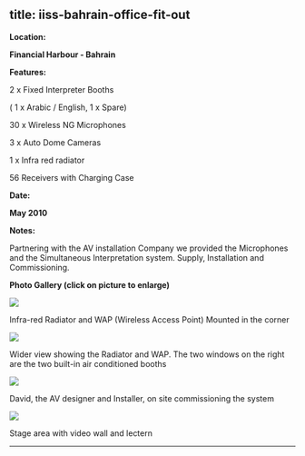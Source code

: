  title: iiss-bahrain-office-fit-out
----------------------------------------------------------

**Location:**

**Financial Harbour - Bahrain**

**Features:**

2 x Fixed Interpreter Booths

( 1 x Arabic / English, 1 x Spare)

30 x Wireless NG Microphones

3 x Auto Dome Cameras

1 x Infra red radiator

56 Receivers with Charging Case

**Date:**

**May 2010**

**Notes:**

Partnering with the AV installation Company we provided the Microphones and the Simultaneous Interpretation system. Supply, Installation and Commissioning.

**Photo Gallery (click on picture to enlarge)**

[ ![ ](wp-content/uploads/2011/09/IISS_office10_ir_s.jpg)](wp-content/uploads/2011/09/IISS_office10_ir_l.jpg)

Infra-red Radiator and WAP (Wireless Access Point) Mounted in the corner

[ ![ ](wp-content/uploads/2011/09/IISS_office10_wap_s.jpg)](wp-content/uploads/2011/09/IISS_office10_wap_l.jpg)

Wider view showing the Radiator and WAP. The two windows on the right are the two built-in air conditioned booths

[ ![ ](wp-content/uploads/2011/09/IISS_office10_david_s.jpg)](wp-content/uploads/2011/09/IISS_office10_david_l.jpg)

David, the AV designer and Installer, on site commissioning the system

[ ![ ](wp-content/uploads/2011/09/IISS_office10_stage_s.jpg)](wp-content/uploads/2011/09/IISS_office10_stage_l.jpg)

Stage area with video wall and lectern




----------------------------------------------------------
